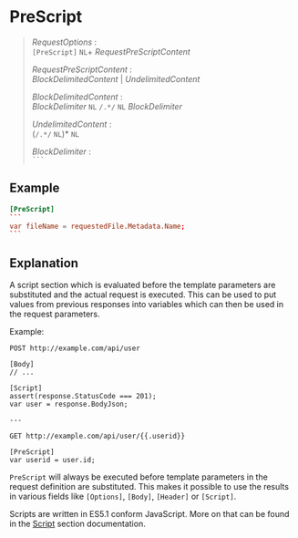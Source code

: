 # PreScript

> *RequestOptions* :  
> `[PreScript]` `NL`+ *RequestPreScriptContent*
>
> *RequestPreScriptContent* :  
> *BlockDelimitedContent* | *UndelimitedContent*
>
> *BlockDelimitedContent* :  
> *BlockDelimiter* `NL` `/.*/` `NL` *BlockDelimiter*
>
> *UndelimitedContent* :  
> (`/.*/` `NL`)* `NL`
>
> *BlockDelimiter* :  
> `` ``` ``

## Example

````toml
[PreScript]
```
var fileName = requestedFile.Metadata.Name;
```
````

## Explanation

A script section which is evaluated before the template parameters are substituted and the actual request is executed. This can be used to put values from previous responses into variables which can then be used in the request parameters.

Example:
```
POST http://example.com/api/user

[Body]
// ...

[Script]
assert(response.StatusCode === 201);
var user = response.BodyJson;

---

GET http://example.com/api/user/{{.userid}}

[PreScript]
var userid = user.id;
```

`PreScript` will always be executed before template parameters in the request definition are substituted. This makes it possible to use the results in various fields like `[Options]`, `[Body]`, `[Header]` or `[Script]`.

Scripts are written in ES5.1 conform JavaScript. More on that can be found in the [Script](./script.md) section documentation.
